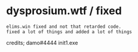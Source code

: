 # dysprosium.wtf / fixed

```
elims.win fixed and not that retarded code.
fixed a lot of things and added a lot of things
```

credits; damo#4444
init1.exe

